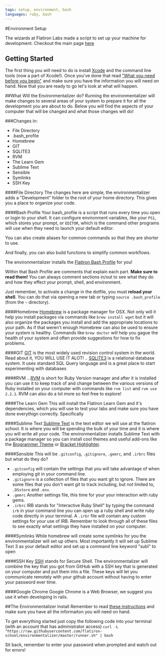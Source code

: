 ```yaml
---
tags: setup, environment, bash
languages: ruby, bash
---
```


#Environment Setup

The wizards at Flatiron Labs made a script to set up your machine for development. Checkout the main page [here](https://github.com/flatiron-school/environmentalizer)

## Getting Started
The first thing you will need to do is install [Xcode](https://developer.apple.com/xcode/) and the command line tools (now a part of Xcode!). Once you've done that read ["What you need before you begin"](https://github.com/flatiron-school/environmentalizer#what-you-need-before-you-begin) and make sure you have the information you will need on hand. Now that you are ready to go let's look at what will happen.


##What Will the Environmentalizer do?
Running the environmentalizer will make changes to several areas of your system to prepare it for all the development you are about to do. Below you will find the aspects of your computer that will be changed and what those changes will do!

###Changes in:
+ File Directory
+ .bash_profile
+ Homebrew
+ GIT
+ SQLITE3
+ RVM
+ The Learn Gem
+ Sublime Text
+ Sensible
+ Symlinks
+ SSH Key

####File Directory
The changes here are simple, the environmentalizer adds a "Development" folder to the root of your home directory. This gives you a place to organize your code.

####Bash Profile
Your bash_profile is a script that runs every time you open or login to your shell. It can configure environment variables, like your `PS1`, which stores your prompt, or `EDITOR`, which is the command other programs will use when they need to launch your default editor.

You can also create aliases for common commands so that they are shorter to use.

And finally, you can also build functions to simplify common workflows.

The environmentalizer installs the [Flatiron Bash Profile](https://github.com/flatiron-school/dotfiles/blob/master/bash_profile) for you!

Within that Bash Profile are comments that explain each part. **Make sure to read them!** You can always comment sections in/out to see what they do and how they effect your prompt, shell, and environment.

Just remember, to activate a change in the dotfile, you must **reload your shell**. You can do that via opening a new tab or typing `source .bash_profile` (from the `~` directory).

####Homebrew
[Homebrew](http://brew.sh/) is a package manager for OSX. Not only will it help you install packages via commands like `brew install wget` but it will also organize the packages you install and add the appropriate locations to your path. As if that weren't enough Homebrew can also be used to ensure your system is healthy. Commands like `brew doctor` will help you gague the health of your system and often provide suggestions for how to fix problems. 

####GIT
[GIT](http://en.wikipedia.org/wiki/Git_%28software%29) is the most widely used revision control system in the world. Read about it, YOU WILL USE IT ALOT!
.. [SQLITE3](http://en.wikipedia.org/wiki/SQLite) is a relational database system. It uses standard SQL Query language and is a great place to start experimenting with databases

####RVM
...[RVM](https://rvm.io/) is short for Ruby Version manager and after it is installed you can use it to keep track of and change between the various versions of Ruby installed on your computer with commands like `rvm list` and `rvm use 2.2.1`. RVM can also do a lot more so feel free to explore!

####The Learn Gem
This will install the Flatiron Learn Gem and it's dependencies, which you will use to test your labs and make sure you have done everythign correctly. Specifically 

####Sublime Text
[Sublime Text]() is the text editor we will use at the flatiron school. It is where you will be spending the bulk of your time and it is where you will write all your code. The environmentalizer installs Sublime Text with a package manager so you can install cool themes and useful add-ons like the [Brogrammer Theme](https://github.com/kenwheeler/brogrammer-theme) or [Bracket Highlighter](https://github.com/facelessuser/BracketHighlighter).

####Sensible
This will be `.gitconfig`, `.gitignore`, `.gemrc`, and `.irbrc` files but what do they do?
+ `.gitconfig` will contain the settings that you will take advantage of when employing git in your command line. 
+ `.gitignore` is a collection of files that you want git to ignore. There are some files that you don't want git to track including, but not limited to, `.DSstore` and `.env`.
+ `.gemrc` Another settings file, this time for your your interaction with ruby gems.
+ `.irbrc` IRB stands for "Interactive Ruby Shell" by typing the command `irb` in your command line you can open up a ruby shell and write ruby code directly in your terminal. A `.irbr` file will contain any custom settings for your use of IRB.
Remember to look through all of these files to see exactly what settings they have installed on your computer.

####Symlinks
While homebrew will create some symlinks for you the environmentalizer will set up others. Most importantly it will set up Sublime Text 3 as your default editor and set up a command line keyword "subl" to open 

####SSH Key
[SSH](http://en.wikipedia.org/wiki/Secure_Shell) stands for Secure Shell. The environmentalizer will combine the key that you got from GitHub with a SSH key that is generated on your computer and put them into a file. These keys will let you communicate remotely with your github account without having to enter your password ever time. 

####Google Chrome
Google Chrome is a Web Browser, we suggest you use it when developing in rails.

##The Environmentalizer Install
Remember to read [these instructions](https://github.com/flatiron-school/environmentalizer#what-you-need-before-you-begin) and make sure you have all the informaiton you will need on hand. 

To get everything started just copy the following code into your terminal (with an account that has administrator access)
`curl -L "https://raw.githubusercontent.com/flatiron-school/environmentalizer/master/runner.sh" | bash`

Sit back, remember to enter your password when prompted and watch out for errors!



